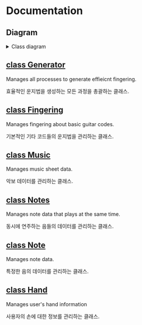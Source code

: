 # Documentation

## Diagram

<details>
<summary>Class diagram</summary>
</br>

![Diagram](diagram/guitar_fingering_generator.svg)
</details>

## [class Generator](Generator.md)

Manages all processes to generate effieicnt fingering.

효율적인 운지법을 생성하는 모든 과정을 총괄하는 클래스.

## [class Fingering](Fingering.md)

Manages fingering about basic guitar codes.

기본적인 기타 코드들의 운지법을 관리하는 클래스.

## [class Music](Music.md)

Manages music sheet data.

악보 데이터를 관리하는 클래스.

## [class Notes](Notes.md)

Manages note data that plays at the same time.

동시에 연주하는 음들의 데이터를 관리하는 클래스.

## [class Note](Note.md)

Manages note data.

특정한 음의 데이터를 관리하는 클래스.

## [class Hand](Hand.md)

Manages user's hand information

사용자의 손에 대한 정보를 관리하는 클래스.
